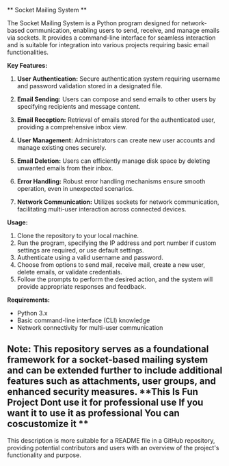 

** Socket Mailing System **



The Socket Mailing System is a Python program designed for network-based communication, enabling users to send, receive, and manage emails via sockets. It provides a command-line interface for seamless interaction and is suitable for integration into various projects requiring basic email functionalities.

**Key Features:**

1. **User Authentication:** Secure authentication system requiring username and password validation stored in a designated file.

2. **Email Sending:** Users can compose and send emails to other users by specifying recipients and message content.

3. **Email Reception:** Retrieval of emails stored for the authenticated user, providing a comprehensive inbox view.

4. **User Management:** Administrators can create new user accounts and manage existing ones securely.

5. **Email Deletion:** Users can efficiently manage disk space by deleting unwanted emails from their inbox.

6. **Error Handling:** Robust error handling mechanisms ensure smooth operation, even in unexpected scenarios.

7. **Network Communication:** Utilizes sockets for network communication, facilitating multi-user interaction across connected devices.

**Usage:**

1. Clone the repository to your local machine.
2. Run the program, specifying the IP address and port number if custom settings are required, or use default settings.
3. Authenticate using a valid username and password.
4. Choose from options to send mail, receive mail, create a new user, delete emails, or validate credentials.
5. Follow the prompts to perform the desired action, and the system will provide appropriate responses and feedback.

**Requirements:**

- Python 3.x
- Basic command-line interface (CLI) knowledge
- Network connectivity for multi-user communication

**Note:** This repository serves as a foundational framework for a socket-based mailing system and can be extended further to include additional features such as attachments, user groups, and enhanced security measures.
**This Is Fun Project  Dont use it for  professional  use If you want it to use it as professional You can coscustomize it **
--- 

This description is more suitable for a README file in a GitHub repository, providing potential contributors and users with an overview of the project's functionality and purpose.
